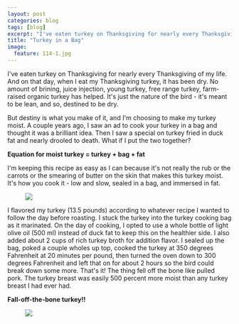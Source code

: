 ```yaml
---
layout: post
categories: blog
tags: [blog]
excerpt: "I've eaten turkey on Thanksgiving for nearly every Thanksgiving of my life.  And on that day, when I eat my Thanksgiving turkey, it has been dry.  No amount of brining, juice injection, young turkey, free range turkey, farm-raised organic turkey has helped.  It's just the nature of the bird - it's meant to be lean, and so, destined to be dry."
title: "Turkey in a Bag"
image:
  feature: 114-1.jpg
---
```


I've eaten turkey on Thanksgiving for nearly every Thanksgiving of my life.  And on that day, when I eat my Thanksgiving turkey, it has been dry.  No amount of brining, juice injection, young turkey, free range turkey, farm-raised organic turkey has helped.  It's just the nature of the bird - it's meant to be lean, and so, destined to be dry.

But destiny is what you make of it, and I'm choosing to make my turkey moist.  A couple years ago, I saw an ad to cook your turkey in a bag and thought it was a brilliant idea.  Then I saw a special on turkey fried in duck fat and nearly drooled to death.  What if I put the two together?

__Equation for moist turkey = turkey + bag + fat__

I'm keeping this recipe as easy as I can because it's not really the rub or the carrots or the smearing of butter on the skin that makes this turkey moist.  It's how you cook it - low and slow, sealed in a bag, and immersed in fat.  

<figure> <img src='/images/114-3.jpg'> </figure>


I flavored my turkey (13.5 pounds) according to whatever recipe I wanted to follow the day before roasting.  I stuck the turkey into the turkey cooking bag as it marinated.  On the day of cooking, I opted to use a whole bottle of light olive oil (500 ml) instead of duck fat to keep this on the healthier side.  I also added about 2 cups of rich turkey broth for addition flavor.  I sealed up the bag, poked a couple wholes up top, cooked the turkey at 350 degrees Fahrenheit at 20 minutes per pound, then turned the oven down to 300 degrees Fahrenheit and left that on for about 2 hours so the bird could break down some more.  That's it!  The thing fell off the bone like pulled pork.  The turkey breast was easily 500 percent more moist than any turkey breast I had ever had.

__Fall-off-the-bone turkey!!__

<figure> <img src='/images/114-2.jpg'> </figure>
